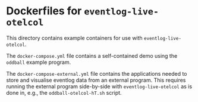 # Dockerfiles for `eventlog-live-otelcol`

This directory contains example containers for use with `eventlog-live-otelcol`.

The `docker-compose.yml` file contains a self-contained demo using the `oddball` example program.

The `docker-compose-external.yml` file contains the applications needed to store and visualise eventlog data from an external program. This requires running the external program side-by-side with `eventlog-live-otelcol` as is done in, e.g., the `oddball-otelcol-hT.sh` script.
